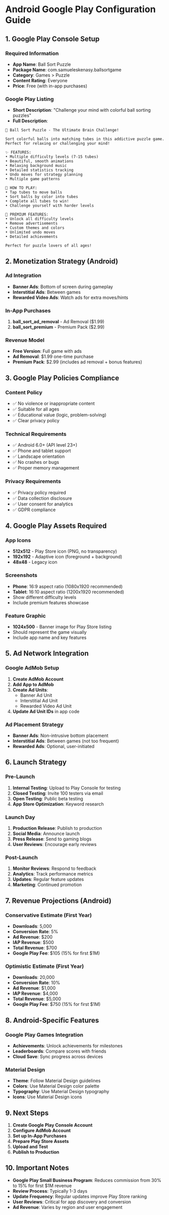 # Android Google Play Configuration Guide

## 1. Google Play Console Setup

### Required Information
- **App Name**: Ball Sort Puzzle
- **Package Name**: com.samueleskenasy.ballsortgame
- **Category**: Games > Puzzle
- **Content Rating**: Everyone
- **Price**: Free (with in-app purchases)

### Google Play Listing
- **Short Description**: "Challenge your mind with colorful ball sorting puzzles"
- **Full Description**:
```
🧩 Ball Sort Puzzle - The Ultimate Brain Challenge!

Sort colorful balls into matching tubes in this addictive puzzle game. Perfect for relaxing or challenging your mind!

✨ FEATURES:
• Multiple difficulty levels (7-15 tubes)
• Beautiful, smooth animations
• Relaxing background music
• Detailed statistics tracking
• Undo moves for strategy planning
• Multiple game patterns

🎯 HOW TO PLAY:
• Tap tubes to move balls
• Sort balls by color into tubes
• Complete all tubes to win!
• Challenge yourself with harder levels

💎 PREMIUM FEATURES:
• Unlock all difficulty levels
• Remove advertisements
• Custom themes and colors
• Unlimited undo moves
• Detailed achievements

Perfect for puzzle lovers of all ages!
```

## 2. Monetization Strategy (Android)

### Ad Integration
- **Banner Ads**: Bottom of screen during gameplay
- **Interstitial Ads**: Between games
- **Rewarded Video Ads**: Watch ads for extra moves/hints

### In-App Purchases
1. **ball_sort_ad_removal** - Ad Removal ($1.99)
2. **ball_sort_premium** - Premium Pack ($2.99)

### Revenue Model
- **Free Version**: Full game with ads
- **Ad Removal**: $1.99 one-time purchase
- **Premium Pack**: $2.99 (includes ad removal + bonus features)

## 3. Google Play Policies Compliance

### Content Policy
- ✅ No violence or inappropriate content
- ✅ Suitable for all ages
- ✅ Educational value (logic, problem-solving)
- ✅ Clear privacy policy

### Technical Requirements
- ✅ Android 6.0+ (API level 23+)
- ✅ Phone and tablet support
- ✅ Landscape orientation
- ✅ No crashes or bugs
- ✅ Proper memory management

### Privacy Requirements
- ✅ Privacy policy required
- ✅ Data collection disclosure
- ✅ User consent for analytics
- ✅ GDPR compliance

## 4. Google Play Assets Required

### App Icons
- **512x512** - Play Store icon (PNG, no transparency)
- **192x192** - Adaptive icon (foreground + background)
- **48x48** - Legacy icon

### Screenshots
- **Phone**: 16:9 aspect ratio (1080x1920 recommended)
- **Tablet**: 16:10 aspect ratio (1200x1920 recommended)
- Show different difficulty levels
- Include premium features showcase

### Feature Graphic
- **1024x500** - Banner image for Play Store listing
- Should represent the game visually
- Include app name and key features

## 5. Ad Network Integration

### Google AdMob Setup
1. **Create AdMob Account**
2. **Add App to AdMob**
3. **Create Ad Units**:
   - Banner Ad Unit
   - Interstitial Ad Unit
   - Rewarded Video Ad Unit
4. **Update Ad Unit IDs** in app code

### Ad Placement Strategy
- **Banner Ads**: Non-intrusive bottom placement
- **Interstitial Ads**: Between games (not too frequent)
- **Rewarded Ads**: Optional, user-initiated

## 6. Launch Strategy

### Pre-Launch
1. **Internal Testing**: Upload to Play Console for testing
2. **Closed Testing**: Invite 100 testers via email
3. **Open Testing**: Public beta testing
4. **App Store Optimization**: Keyword research

### Launch Day
1. **Production Release**: Publish to production
2. **Social Media**: Announce launch
3. **Press Release**: Send to gaming blogs
4. **User Reviews**: Encourage early reviews

### Post-Launch
1. **Monitor Reviews**: Respond to feedback
2. **Analytics**: Track performance metrics
3. **Updates**: Regular feature updates
4. **Marketing**: Continued promotion

## 7. Revenue Projections (Android)

### Conservative Estimate (First Year)
- **Downloads**: 5,000
- **Conversion Rate**: 5%
- **Ad Revenue**: $200
- **IAP Revenue**: $500
- **Total Revenue**: $700
- **Google Play Fee**: $105 (15% for first $1M)

### Optimistic Estimate (First Year)
- **Downloads**: 20,000
- **Conversion Rate**: 10%
- **Ad Revenue**: $1,000
- **IAP Revenue**: $4,000
- **Total Revenue**: $5,000
- **Google Play Fee**: $750 (15% for first $1M)

## 8. Android-Specific Features

### Google Play Games Integration
- **Achievements**: Unlock achievements for milestones
- **Leaderboards**: Compare scores with friends
- **Cloud Save**: Sync progress across devices

### Material Design
- **Theme**: Follow Material Design guidelines
- **Colors**: Use Material Design color palette
- **Typography**: Use Material Design typography
- **Icons**: Use Material Design icons

## 9. Next Steps

1. **Create Google Play Console Account**
2. **Configure AdMob Account**
3. **Set up In-App Purchases**
4. **Prepare Play Store Assets**
5. **Upload and Test**
6. **Publish to Production**

## 10. Important Notes

- **Google Play Small Business Program**: Reduces commission from 30% to 15% for first $1M revenue
- **Review Process**: Typically 1-3 days
- **Update Frequency**: Regular updates improve Play Store ranking
- **User Reviews**: Critical for app discovery and conversion
- **Ad Revenue**: Varies by region and user engagement

